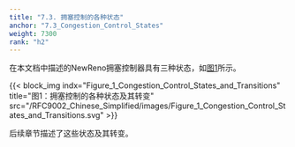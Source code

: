 ```yaml
---
title: "7.3. 拥塞控制的各种状态"
anchor: "7.3_Congestion_Control_States"
weight: 7300
rank: "h2"
---
```


在本文档中描述的NewReno拥塞控制器具有三种状态，如[图1](#Figure_1_Congestion_Control_States_and_Transitions)所示。

{{< block_img
indx="Figure_1_Congestion_Control_States_and_Transitions"
title="图1：拥塞控制的各种状态及其转变"
src="/RFC9002_Chinese_Simplified/images/Figure_1_Congestion_Control_States_and_Transitions.svg" >}}

后续章节描述了这些状态及其转变。
